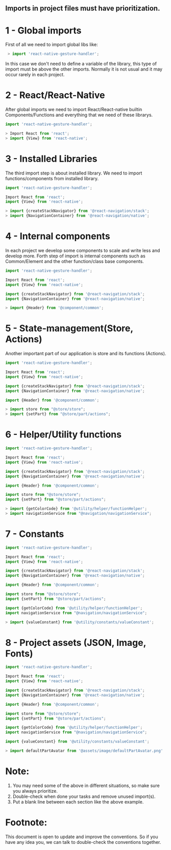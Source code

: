 ## **Imports in project files must have prioritization.**

# 1 - Global imports

First of all we need to import global libs like:

```js
 > import 'react-native-gesture-handler';
```

In this case we don't need to define a variable of the library, this type of import must be above the other imports. Normally it is not usual and it may occur rarely in each project.

# 2 - React/React-Native

After global imports we need to import React/React-native builtin Components/Functions and everything that we need of these librarys.

```js
import 'react-native-gesture-handler';

> Import React from 'react';
> import {View} from 'react-native';
```

# 3 - Installed Libraries

The third import step is about installed library. We need to import functions/components from installed library.

```js
import 'react-native-gesture-handler';

Import React from 'react';
import {View} from 'react-native';

> import {createStackNavigator} from '@react-navigation/stack';
> import {NavigationContainer} from '@react-navigation/native';
```

# 4 - Internal components

In each project we develop some components to scale and write less and develop more.
Forth step of import is internal components such as Common/Element and the other function/class base components.

```js
import 'react-native-gesture-handler';

Import React from 'react';
import {View} from 'react-native';

import {createStackNavigator} from '@react-navigation/stack';
import {NavigationContainer} from '@react-navigation/native';

> import {Header} from '@component/common';
```

# 5 - State-management(Store, Actions)

Another important part of our application is store and its functions (Actions).

```js
import 'react-native-gesture-handler';

Import React from 'react';
import {View} from 'react-native';

import {createStackNavigator} from '@react-navigation/stack';
import {NavigationContainer} from '@react-navigation/native';

import {Header} from '@component/common';

> import store from "@store/store";
> import {setPart} from "@store/part/actions";
```

# 6 - Helper/Utility functions

```js
import 'react-native-gesture-handler';

Import React from 'react';
import {View} from 'react-native';

import {createStackNavigator} from '@react-navigation/stack';
import {NavigationContainer} from '@react-navigation/native';

import {Header} from '@component/common';

import store from "@store/store";
import {setPart} from "@store/part/actions";

> import {getColorCode} from '@utility/helper/functionHelper';
> import navigationService from "@navigation/navigationService";
```

# 7 - Constants

```js
import 'react-native-gesture-handler';

Import React from 'react';
import {View} from 'react-native';

import {createStackNavigator} from '@react-navigation/stack';
import {NavigationContainer} from '@react-navigation/native';

import {Header} from '@component/common';

import store from "@store/store";
import {setPart} from "@store/part/actions";

import {getColorCode} from '@utility/helper/functionHelper';
import navigationService from "@navigation/navigationService";

> import {valueConstant} from '@utility/constants/valueConstant';
```

# 8 - Project assets (JSON, Image, Fonts)

```js
import 'react-native-gesture-handler';

Import React from 'react';
import {View} from 'react-native';

import {createStackNavigator} from '@react-navigation/stack';
import {NavigationContainer} from '@react-navigation/native';

import {Header} from '@component/common';

import store from "@store/store";
import {setPart} from "@store/part/actions";

import {getColorCode} from '@utility/helper/functionHelper';
import navigationService from "@navigation/navigationService";

import {valueConstant} from '@utility/constants/valueConstant';

> import defaultPartAvatar from '@assets/image/defaultPartAvatar.png'
```

# Note:

1. You may need some of the above in different situations, so make sure you always prioritize.
2. Double-check when done your tasks and remove unused import(s).
3. Put a blank line between each section like the above example.

# Footnote:

This document is open to update and improve the conventions. So if you have any idea you, we can talk  to double-check the conventions together.